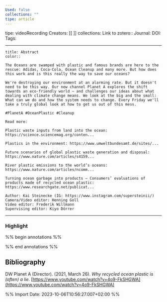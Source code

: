 ```yaml
---
Used: false
collections: ""
tipe: article
---
```

tipe: videoRecording
Creators: [[ ]]
collections: 
Link to zotero:: 
Journal: 
DOI: 
Tags: 

---
```ad-note
title: Abstract
color:: 

The Oceans are swamped with plastic and famous brands are here to the rescue: Adidas, Coca-Cola, Ocean Cleanup and many more. But how does this work and is this really the way to save our oceans? 

We're destroying our environment at an alarming rate. But it doesn't need to be this way. Our new channel Planet A explores the shift towards an eco-friendly world — and challenges our ideas about what dealing with climate change means. We look at the big and the small: What can we do and how the system needs to change. Every Friday we'll take a truly global look at how to get us out of this mess. 

#PlanetA​ #OceanPlastic #Cleanup​  

Read more: 

Plastic waste inputs from land into the ocean: https://science.sciencemag.org/conten...

Plastics in the environment: https://www.umweltbundesamt.de/sites/... 

Future scenarios of global plastic waste generation and disposal: https://www.nature.com/articles/s4159... 

River plastic emissions to the world’s oceans: https://www.nature.com/articles/ncomm...

Turning ocean garbage into products – Consumers’ evaluations of products made of recycled ocean plastic: https://www.researchgate.net/publicat...

Author: Kai Steinecke (IG: https://www.instagram.com/supersteinii/)
Camera/Video editor: Henning Goll
Video editor: Frederik Willmann
Supervising editor: Kiyo Dörrer

```

---
### Highlight

%% begin annotations %%

%% end annotations %%

## Bibliography

DW Planet A (Director). (2021, March 26). _Why recycled ocean plastic is (often) a lie_. [https://www.youtube.com/watch?v=4o9-FkSHGWA](https://www.youtube.com/watch?v=4o9-FkSHGWA)

%% Import Date: 2023-10-06T10:56:27.007+02:00 %%

